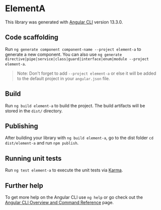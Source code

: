 # ElementA

This library was generated with [Angular CLI](https://github.com/angular/angular-cli) version 13.3.0.

## Code scaffolding

Run `ng generate component component-name --project element-a` to generate a new component. You can also use `ng generate directive|pipe|service|class|guard|interface|enum|module --project element-a`.
> Note: Don't forget to add `--project element-a` or else it will be added to the default project in your `angular.json` file. 

## Build

Run `ng build element-a` to build the project. The build artifacts will be stored in the `dist/` directory.

## Publishing

After building your library with `ng build element-a`, go to the dist folder `cd dist/element-a` and run `npm publish`.

## Running unit tests

Run `ng test element-a` to execute the unit tests via [Karma](https://karma-runner.github.io).

## Further help

To get more help on the Angular CLI use `ng help` or go check out the [Angular CLI Overview and Command Reference](https://angular.io/cli) page.
